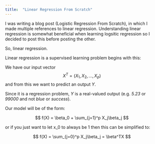 ```yaml
---
title:  "Linear Regression From Scratch"
---
```


<script type="text/javascript" src="http://cdn.mathjax.org/mathjax/latest/MathJax.js?config=TeX-AMS-MML_HTMLorMML"></script>


I was writing a blog post (Logistic Regression From Scratch), in which I made multiple references
 to linear regression. Understanding linear regression is somewhat beneficial when learning logsitic regression 
 so I decided to post this before posting the other.
 
 
So, linear regression.

Linear regression is a supervised learning problem begins with this:

We have our input vector $$X^T = (X_1, X_2, ..., X_p)$$ and from this we want to predict an output $Y$.

Since it is a regression problem, $Y$ is a real-valued output (e.g. *5.23* or *99000* and not *blue* or *success*). 

Our model will be of the form:

$$ f(X) = \beta_0 + \sum_{j=1}^p X_j\beta_j $$

or if you just want to let x_0 to always be 1 then this can be simplified to:

$$ f(X) = \sum_{j=0}^p X_j\beta_j = \beta^TX $$


